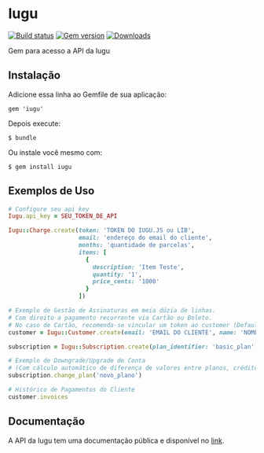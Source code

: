 # Iugu

[![Build status](https://img.shields.io/travis/iugu/iugu-ruby.svg)](https://travis-ci.org/iugu/iugu-ruby)
[![Gem version](https://img.shields.io/gem/v/iugu.svg)](https://rubygems.org/gems/iugu)
[![Downloads](https://img.shields.io/gem/dt/iugu.svg)](https://rubygems.org/gems/iugu)

Gem para acesso a API da Iugu

## Instalação

Adicione essa linha ao Gemfile de sua aplicação:

    gem 'iugu'

Depois execute:

    $ bundle

Ou instale você mesmo com:

    $ gem install iugu

## Exemplos de Uso

```ruby
# Configure seu api key
Iugu.api_key = SEU_TOKEN_DE_API

Iugu::Charge.create(token: 'TOKEN DO IUGU.JS ou LIB',
                    email: 'endereço do email do cliente',
                    months: 'quantidade de parcelas',
                    items: [
                      {
                        description: 'Item Teste',
                        quantity: '1',
                        price_cents: '1000'
                      }
                    ])

# Exemplo de Gestão de Assinaturas em meia dúzia de linhas.
# Com direito a pagamento recorrente via Cartão ou Boleto.
# No caso de Cartão, recomenda-se vincular um token ao customer (Default Payment Method).
customer = Iugu::Customer.create(email: 'EMAIL DO CLIENTE', name: 'NOME DO CLIENTE')

subscription = Iugu::Subscription.create(plan_identifier: 'basic_plan', customer_id: customer.id)

# Exemplo de Downgrade/Upgrade de Conta
# (Com cálculo automático de diferença de valores entre planos, créditos, etc)
subscription.change_plan('novo_plano')

# Histórico de Pagamentos do Cliente
customer.invoices
```

## Documentação

A API da Iugu tem uma documentação pública e disponível no [link](https://dev.iugu.com/v1.0/reference).
